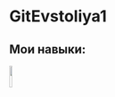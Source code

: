 # GitEvstoliya1
## Мои навыки:
<img src="https://storage.tally.so/551f6f1e-00a2-4a15-9c33-b40ca5c84113/Git-Logo-2Color.png" width="10%">
